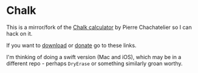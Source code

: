 # Chalk

This is a mirror/fork of the [Chalk calculator](https://www.chachatelier.fr/chalk) by Pierre Chachatelier so I can hack on it. 

If you want to [download](https://www.chachatelier.fr/chalk/chalk-downloads.php?lang=en) or [donate](https://www.chachatelier.fr/chalk/chalk-donations.php?lang=en) go to these links.

I'm thinking of doing a swift version (Mac and iOS), which may be in a different repo - perhaps `DryErase` or something similarly groan worthy.
